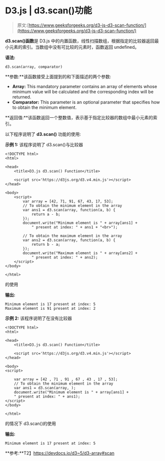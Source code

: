 # D3.js | d3.scan()功能

> 原文:[https://www.geeksforgeeks.org/d3-js-d3-scan-function/](https://www.geeksforgeeks.org/d3-js-d3-scan-function/)

**d3.scan()函数**是 D3.js 中的内置函数，线性扫描数组，根据指定的比较器返回最小元素的索引。当数组中没有可比较的元素时，函数返回 undefined。

**语法:**

```
d3.scan(array, comparator)
```

**参数:**该函数接受上面提到的和下面描述的两个参数:

*   **Array:** This mandatory parameter contains an array of elements whose minimum value will be calculated and the corresponding index will be returned.
*   **Comparator:** This parameter is an optional parameter that specifies how to obtain the minimum element.

**返回值:**该函数返回一个整数值，表示基于指定比较器的数组中最小元素的索引。

以下程序说明了 **d3.scan()** 功能的使用:

**示例 1:** 该程序说明了 d3.scan()与比较器

```
<!DOCTYPE html>
<html>

<head>
    <title>D3.js d3.scan() Function</title>

    <script src='https://d3js.org/d3.v4.min.js'></script>
</head>

<body>
    <script>
        var array = [42, 71, 91, 67, 43, 17, 53];
        // To obtain the minimum element in the array
        var ans1 = d3.scan(array, function(a, b) {
            return a - b;
        });
        document.write("Minimum element is " + array[ans1] +
            " present at index: " + ans1 + "<br>");

        // To obtain the maximum element in the array
        var ans2 = d3.scan(array, function(a, b) {
            return b - a;
        });
        document.write("Maximum element is " + array[ans2] +
            " present at index: " + ans2);
    </script>
</body>

</html>
```

的使用

**输出:**

```
Minimum element is 17 present at index: 5
Maximum element is 91 present at index: 2

```

**示例 2:** 该程序说明了在没有比较器

```
<!DOCTYPE html> 
<html> 

<head> 
    <title>D3.js d3.scan() Function</title> 

    <script src='https://d3js.org/d3.v4.min.js'></script> 
</head> 

<body> 
<script> 

    var array = [42 , 71 , 91 , 67 , 43 , 17 , 53];
    // To obtain the minimum element in the array
    var ans1 = d3.scan(array, );
    document.write("Minimum element is " + array[ans1] + 
    " present at index: " + ans1);
</script> 
</body> 

</html>                    
```

的情况下 d3.scan()的使用

**输出:**

```
Minimum element is 17 present at index: 5

```

**参考:**T2】https://devdocs.io/d3~5/d3-array#scan